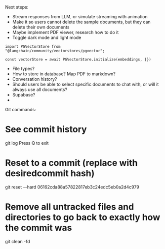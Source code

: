 Next steps:
- Stream responses from LLM, or simulate streaming with animation
- Make it so users cannot delete the sample documents, but they can delete their own documents
- Maybe implement PDF viewer, research how to do it
- Toggle dark mode and light mode


```
import PGVectorStore from "@langchain/community/vectorstores/pgvector";

const vectorStore = await PGVectorStore.initialize(embeddings, {})
```

- File types?
- How to store in database? Map PDF to markdown?
- Conversation history?
- Should users be able to select specific documents to chat with, or will it always use all documents?
- Supabase?
- 



Git commands:

# See commit history
git log
Press Q to exit

# Reset to a commit (replace with desiredcommit hash)
git reset --hard 06162cda88a57822817eb3c24edc5eb0a2d4c979

# Remove all untracked files and directories to go back to exactly how the commit was
git clean -fd